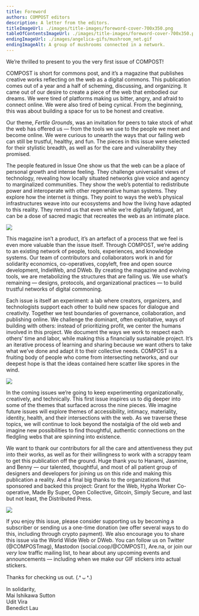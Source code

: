 ```yaml
---
title: Foreword
authors: COMPOST editors
description: A letter from the editors.
titleImageUrl: ./images/title-images/foreword-cover-700x350.png
tableOfContentsImageUrl: ./images/title-images/foreword-cover-700x350.png
endingImageUrl: ./images/angelica-gifs/mushroom_net.gif
endingImageAlt: A group of mushrooms connected in a network.
---
```


We’re thrilled to present to you the very first issue of COMPOST! 

COMPOST is short for commons post, and it’s a magazine that publishes creative works reflecting on the web as a digital commons. This publication comes out of a year and a half of scheming, discussing, and organizing. It came out of our desire to create a piece of the web that embodied our dreams. We were tired of platforms making us bitter, angry, and afraid to connect online. We were also tired of being cynical. From the beginning, this was about building a space for us to be honest and creative. 

Our theme, _Fertile Grounds_, was an invitation for peers to take stock of what the web has offered us — from the tools we use to the people we meet and become online. We were curious to unearth the ways that our failing web can still be trustful, healthy, and fun. The pieces in this issue were selected for their stylistic breadth, as well as for the care and vulnerability they promised. 

The people featured in Issue One show us that the web can be a place of personal growth and intense feeling. They challenge universalist views of technology, revealing how locally situated networks give voice and agency to marginalized communities. They show the web’s potential to redistribute power and interoperate with other regenerative human systems. They explore how the internet _is_ things. They point to ways the web’s physical infrastructures weave into our ecosystems and how the living have adapted to this reality. They remind us that even while we’re digitally fatigued, art can be a dose of sacred magic that recreates the web as an intimate place.

![](../images/angelica-gifs/blue_flower.gif)

This magazine isn’t a product, it’s an artefact of a process that we feel is even more valuable than the issue itself. Through COMPOST, we’re adding to an existing network of people, tools, experiences, and knowledge systems. Our team of contributors and collaborators work in and for solidarity economics, co-operatives, copyleft, free and open source development, IndieWeb, and DWeb. By creating the magazine and evolving tools, we are metabolizing the structures that are failing us. We use what’s remaining — designs, protocols, and organizational practices — to build trustful networks of digital commoning. 

Each issue is itself an experiment: a lab where creators, organizers, and technologists support each other to build new spaces for dialogue and creativity. Together we test boundaries of governance, collaboration, and publishing online. We challenge the dominant, often exploitative, ways of building with others: instead of prioritizing profit, we center the humans involved in this project. We document the ways we work to respect each others’ time and labor, while making this a financially sustainable project. It’s an iterative process of learning and sharing because we want others to take what we’ve done and adapt it to their collective needs. COMPOST is a fruiting body of people who come from intersecting networks, and our deepest hope is that the ideas contained here scatter like spores in the wind.

![](../images/angelica-gifs/mushroom_computer.gif)

In the coming issues we’re going to keep experimenting organizationally, creatively, and technically. This first issue inspires us to dig deeper into some of the themes that surfaced across the nine pieces. We imagine future issues will explore themes of accessibility, intimacy, materiality, identity, health, and their intersections with the web. As we traverse these topics, we will continue to look beyond the nostalgia of the old web and imagine new possibilities to find thoughtful, authentic connections on the fledgling webs that are spinning into existence.

We want to thank our contributors for all the care and attentiveness they put into their works, as well as for their willingness to work with a scrappy team to get this publication off the ground. Huge thank you to Hanami, Jasmine, and Benny — our talented, thoughtful, and most of all patient group of designers and developers for joining us on this ride and making this publication a reality. And a final big thanks to the organizations that sponsored and backed this project: Grant for the Web, Hypha Worker Co-operative, Made By Super, Open Collective, Gitcoin, Simply Secure, and last but not least, the Distributed Press.

![](../images/angelica-gifs/tinyworm-2.gif)

If you enjoy this issue, please consider supporting us by becoming a subscriber or sending us a one-time donation (we offer several ways to do this, including through crypto payment). We also encourage you to share this issue via the World Wide Web or DWeb. You can follow us on Twitter (@COMPOSTmag), Mastodon (social.coop/@COMPOST), Are.na, or join our _very_ low traffic mailing list, to hear about any upcoming events and announcements — including when we make our GIF stickers into actual stickers. 

Thanks for checking us out.  (.❛ ᴗ ❛.)

In solidarity,  
Mai Ishikawa Sutton  
Udit Vira  
Benedict Lau  
